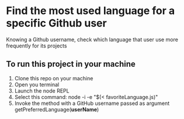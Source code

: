 # Find the most used language for a specific Github user

Knowing a Github username, check which language that user use more frequently for its projects

## To run this project in your machine

1. Clone this repo on your machine
2. Open you terminal
3. Launch the node REPL
4. Select this command: node -i -e "$(< favoriteLanguage.js)" 
5. Invoke the method with a GitHub username passed as argument
  getPreferredLanguage(**userName**)